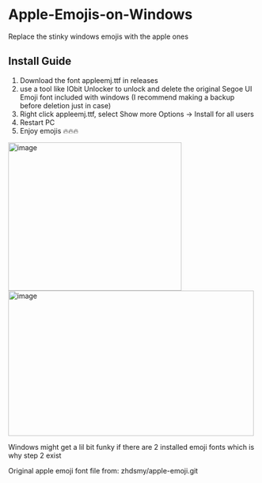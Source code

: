 # Apple-Emojis-on-Windows
Replace the stinky windows emojis with the apple ones

## Install Guide
1. Download the font appleemj.ttf in releases
2. use a tool like IObit Unlocker to unlock and delete the original Segoe UI Emoji font included with windows (I recommend making a backup before deletion just in case)
3. Right click appleemj.ttf, select Show more Options -> Install for all users
4. Restart PC
5. Enjoy emojis 🔥🔥🔥

<img width="350" height="300" alt="image" src="https://github.com/user-attachments/assets/0016026e-75e5-472e-baad-eec295fb5b34" />
<img width="496" height="294" alt="image" src="https://github.com/user-attachments/assets/61ece6b5-727d-4fa3-8fef-4820f579a1c4" />


Windows might get a lil bit funky if there are 2 installed emoji fonts which is why step 2 exist

Original apple emoji font file from: zhdsmy/apple-emoji.git
